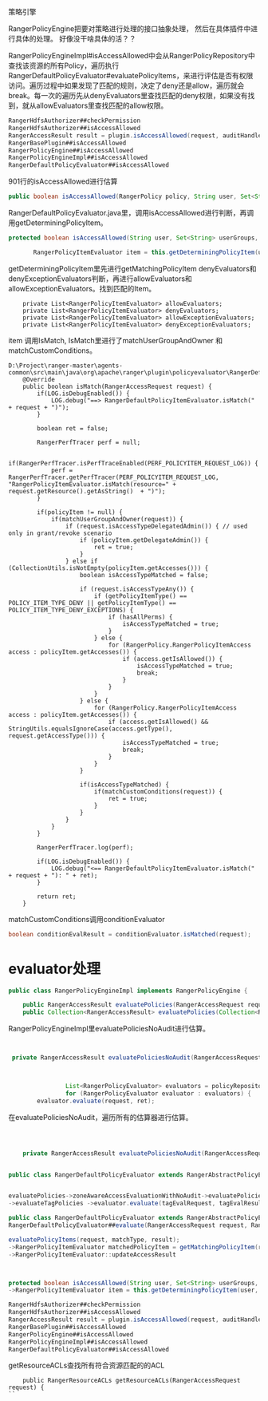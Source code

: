 
策略引擎

RangerPolicyEngine把要对策略进行处理的接口抽象处理， 然后在具体插件中进行具体的处理。
好像没干啥具体的活？？

RangerPolicyEngineImpl#isAccessAllowed中会从RangerPolicyRepository中查找该资源的所有Policy，遍历执行RangerDefaultPolicyEvaluator#evaluatePolicyItems，来进行评估是否有权限访问。遍历过程中如果发现了匹配的规则，决定了deny还是allow，遍历就会break。每一次的遍历先从denyEvaluators里查找匹配的deny权限，如果没有找到，就从allowEvaluators里查找匹配的allow权限。

```JAVA
RangerHdfsAuthorizer##checkPermission
RangerHdfsAuthorizer##isAccessAllowed
RangerAccessResult result = plugin.isAccessAllowed(request, auditHandler);
RangerBasePlugin##isAccessAllowed
RangerPolicyEngine##isAccessAllowed
RangerPolicyEngineImpl##isAccessAllowed
RangerDefaultPolicyEvaluator##isAccessAllowed


```
901行的isAccessAllowed进行估算
```JAVA
public boolean isAccessAllowed(RangerPolicy policy, String user, Set<String> userGroups, Set<String> roles, String accessType) {
```


RangerDefaultPolicyEvaluator.java里，调用isAccessAllowed进行判断，再调用getDeterminingPolicyItem。
```JAVA
protected boolean isAccessAllowed(String user, Set<String> userGroups, Set<String> roles, String accessType) {

       RangerPolicyItemEvaluator item = this.getDeterminingPolicyItem(user, userGroups, roles, accessType);
```

getDeterminingPolicyItem里先进行getMatchingPolicyItem    denyEvaluators和denyExceptionEvaluators判断，再进行allowEvaluators和allowExceptionEvaluators。找到匹配的Item。

```
	private List<RangerPolicyItemEvaluator> allowEvaluators;
	private List<RangerPolicyItemEvaluator> denyEvaluators;
	private List<RangerPolicyItemEvaluator> allowExceptionEvaluators;
	private List<RangerPolicyItemEvaluator> denyExceptionEvaluators;
```

item 调用IsMatch, IsMatch里进行了matchUserGroupAndOwner 和 matchCustomConditions。
```
D:\Project\ranger-master\agents-common\src\main\java\org\apache\ranger\plugin\policyevaluator\RangerDefaultPolicyItemEvaluator.java
	@Override
	public boolean isMatch(RangerAccessRequest request) {
		if(LOG.isDebugEnabled()) {
			LOG.debug("==> RangerDefaultPolicyItemEvaluator.isMatch(" + request + ")");
		}

		boolean ret = false;

		RangerPerfTracer perf = null;

		if(RangerPerfTracer.isPerfTraceEnabled(PERF_POLICYITEM_REQUEST_LOG)) {
			perf = RangerPerfTracer.getPerfTracer(PERF_POLICYITEM_REQUEST_LOG, "RangerPolicyItemEvaluator.isMatch(resource=" + request.getResource().getAsString()  + ")");
		}

		if(policyItem != null) {
			if(matchUserGroupAndOwner(request)) {
				if (request.isAccessTypeDelegatedAdmin()) { // used only in grant/revoke scenario
					if (policyItem.getDelegateAdmin()) {
						ret = true;
					}
				} else if (CollectionUtils.isNotEmpty(policyItem.getAccesses())) {
					boolean isAccessTypeMatched = false;

					if (request.isAccessTypeAny()) {
						if (getPolicyItemType() == POLICY_ITEM_TYPE_DENY || getPolicyItemType() == POLICY_ITEM_TYPE_DENY_EXCEPTIONS) {
							if (hasAllPerms) {
								isAccessTypeMatched = true;
							}
						} else {
							for (RangerPolicy.RangerPolicyItemAccess access : policyItem.getAccesses()) {
								if (access.getIsAllowed()) {
									isAccessTypeMatched = true;
									break;
								}
							}
						}
					} else {
						for (RangerPolicy.RangerPolicyItemAccess access : policyItem.getAccesses()) {
							if (access.getIsAllowed() && StringUtils.equalsIgnoreCase(access.getType(), request.getAccessType())) {
								isAccessTypeMatched = true;
								break;
							}
						}
					}

					if(isAccessTypeMatched) {
						if(matchCustomConditions(request)) {
							ret = true;
						}
					}
				}
			}
		}

		RangerPerfTracer.log(perf);

		if(LOG.isDebugEnabled()) {
			LOG.debug("<== RangerDefaultPolicyItemEvaluator.isMatch(" + request + "): " + ret);
		}

		return ret;
	}
```


matchCustomConditions调用conditionEvaluator  
```JAVA
boolean conditionEvalResult = conditionEvaluator.isMatched(request);
```

# evaluator处理

```JAVA
public class RangerPolicyEngineImpl implements RangerPolicyEngine {

	public RangerAccessResult evaluatePolicies(RangerAccessRequest request, int policyType, RangerAccessResultProcessor resultProcessor) {
	public Collection<RangerAccessResult> evaluatePolicies(Collection<RangerAccessRequest> requests, int policyType, RangerAccessResultProcessor resultProcessor) {

```

RangerPolicyEngineImpl里evaluatePoliciesNoAudit进行估算。
```JAVA


 private RangerAccessResult evaluatePoliciesNoAudit(RangerAccessRequest request, int policyType, String zoneName, RangerPolicyRepository policyRepository, RangerPolicyRepository tagPolicyRepository) {



                List<RangerPolicyEvaluator> evaluators = policyRepository.getLikelyMatchPolicyEvaluators(request.getResource(), policyType);
                for (RangerPolicyEvaluator evaluator : evaluators) {
		evaluator.evaluate(request, ret);
```
在evaluatePoliciesNoAudit，遍历所有的估算器进行估算。

```JAVA



    private RangerAccessResult evaluatePoliciesNoAudit(RangerAccessRequest request, int policyType, String zoneName, RangerPolicyRepository policyRepository, RangerPolicyRepository tagPolicyRepository) {


public class RangerDefaultPolicyEvaluator extends RangerAbstractPolicyEvaluator {


evaluatePolicies->zoneAwareAccessEvaluationWithNoAudit->evaluatePoliciesNoAudit
->evaluateTagPolicies ->evaluator.evaluate(tagEvalRequest, tagEvalResult);

public class RangerDefaultPolicyEvaluator extends RangerAbstractPolicyEvaluator {
RangerDefaultPolicyEvaluator##evaluate(RangerAccessRequest request, RangerAccessResult result)

evaluatePolicyItems(request, matchType, result);
->RangerPolicyItemEvaluator matchedPolicyItem = getMatchingPolicyItem(request, result);
->RangerPolicyItemEvaluator::updateAccessResult



protected boolean isAccessAllowed(String user, Set<String> userGroups, Set<String> roles, String accessType)
->RangerPolicyItemEvaluator item = this.getDeterminingPolicyItem(user, userGroups, roles, accessType);

RangerHdfsAuthorizer##checkPermission
RangerHdfsAuthorizer##isAccessAllowed
RangerAccessResult result = plugin.isAccessAllowed(request, auditHandler);
RangerBasePlugin##isAccessAllowed
RangerPolicyEngine##isAccessAllowed
RangerPolicyEngineImpl##isAccessAllowed
RangerDefaultPolicyEvaluator##isAccessAllowed
```

getResourceACLs查找所有符合资源匹配的的ACL

```
	public RangerResourceACLs getResourceACLs(RangerAccessRequest request) {
``
